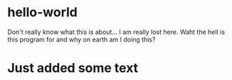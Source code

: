 # hello-world
Don't really know what this is about...
I am really lost here. Waht the hell is this program for and why on earth am I doing this? 
# Just added some text
